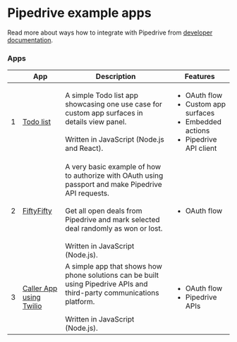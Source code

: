 # Pipedrive example apps

Read more about ways how to integrate with Pipedrive from [developer documentation](https://pipedrive.readme.io/docs).

### Apps

| |App | Description | Features |
| --- | --- | --- | --- |
| 1 | [Todo list](/apps/todo) | A simple Todo list app showcasing one use case for custom app surfaces in details view panel.<br/><br/>Written in JavaScript (Node.js and React). | <ul><li>OAuth flow</li><li>Custom app surfaces</li><li>Embedded actions</li><li>Pipedrive API client</li></ul> |
| 2 | [FiftyFifty](https://github.com/pipedrive/FiftyFifty) | A very basic example of how to authorize with OAuth using passport and make Pipedrive API requests.<br/><br />Get all open deals from Pipedrive and mark selected deal randomly as won or lost.<br/><br/>Written in JavaScript (Node.js). | <ul><li>OAuth flow</li></ul> |
| 3 | [Caller App using Twilio](/apps/caller) | A simple app that shows how phone solutions can be built using Pipedrive APIs and third-party communications platform.<br/><br/>Written in JavaScript (Node.js). | <ul><li>OAuth flow</li><li>Pipedrive APIs</li></ul> | 

